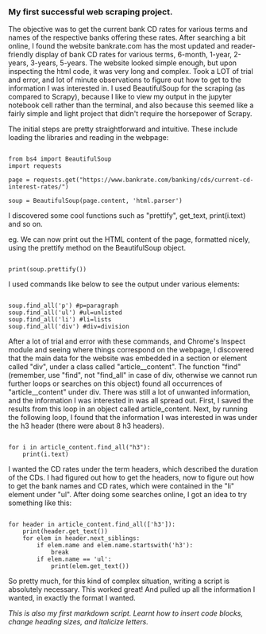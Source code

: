 ### My first successful web scraping project.
The objective was to get the current bank CD rates for various terms and names of the respective banks offering these rates. After searching a bit online, I found the website bankrate.com has the most updated and reader-friendly display of bank CD rates for various terms, 6-month, 1-year, 2-years, 3-years, 5-years. The website looked simple enough, but upon inspecting the html code, it was very long and complex. Took a LOT of trial and error, and lot of minute observations to figure out how to get to the information I was interested in.
I used BeautifulSoup for the scraping (as compared to Scrapy), because I like to view my output in the jupyter notebook cell rather than the terminal, and also because this seemed like a fairly simple and light project that didn't require the horsepower of Scrapy.

The initial steps are pretty straightforward and intuitive. These include loading the libraries and reading in the webpage:

<pre><code>
from bs4 import BeautifulSoup
import requests

page = requests.get("https://www.bankrate.com/banking/cds/current-cd-interest-rates/")

soup = BeautifulSoup(page.content, 'html.parser')
</code></pre>

I discovered some cool functions such as "prettify", get_text, print(i.text) and so on.

eg. We can now print out the HTML content of the page, formatted nicely, using the prettify method on the BeautifulSoup object.

<pre><code>
print(soup.prettify())
</code></pre>

I used commands like below to see the output under various elements:

<pre><code>
soup.find_all('p') #p=paragraph
soup.find_all('ul') #ul=unlisted
soup.find_all('li') #li=lists
soup.find_all('div') #div=division
</code></pre>

After a lot of trial and error with these commands, and Chrome's Inspect module and seeing where things correspond on the webpage, I discovered that the main data for the website was embedded in a section or element called "div", under a class called "article__content". The function "find" (remember, use "find", not "find_all" in case of div, otherwise we cannot run further loops or searches on this object) found all occurrences of "article__content" under div. There was still a lot of unwanted information, and the information I was interested in was all spread out. First, I saved the results from this loop in an object called article_content. Next, by running the following loop, I found that the information I was interested in was under the h3 header (there were about 8 h3 headers).

<pre><code>
for i in article_content.find_all("h3"):
    print(i.text)
</code></pre>

I wanted the CD rates under the term headers, which described the duration of the CDs. I had figured out how to get the headers, now to figure out how to get the bank names and CD rates, which were contained in the "li" element under "ul". After doing some searches online, I got an idea to try something like this:

<pre><code>
for header in article_content.find_all(['h3']):
    print(header.get_text())
    for elem in header.next_siblings:
        if elem.name and elem.name.startswith('h3'):
            break
        if elem.name == 'ul':
            print(elem.get_text())
</code></pre>

So pretty much, for this kind of complex situation, writing a script is absolutely necessary. This worked great! And pulled up all the information I wanted, in exactly the format I wanted.

*This is also my first markdown script. Learnt how to insert code blocks, change heading sizes, and italicize letters.*
